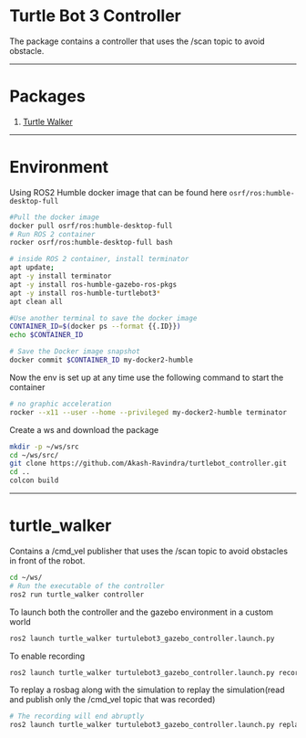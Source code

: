 # Turtle Bot 3 Controller

The package contains a controller that uses the /scan topic to avoid obstacle.

---

# Packages

1. [Turtle Walker](./turtle_walker/)

---

# Environment

Using ROS2 Humble docker image that can be found here `osrf/ros:humble-desktop-full`

```bash
#Pull the docker image
docker pull osrf/ros:humble-desktop-full
# Run ROS 2 container
rocker osrf/ros:humble-desktop-full bash

# inside ROS 2 container, install terminator
apt update;
apt -y install terminator
apt -y install ros-humble-gazebo-ros-pkgs 
apt -y install ros-humble-turtlebot3*
apt clean all

#Use another terminal to save the docker image
CONTAINER_ID=$(docker ps --format {{.ID}})
echo $CONTAINER_ID

# Save the Docker image snapshot 
docker commit $CONTAINER_ID my-docker2-humble
```
Now the env is set up at any time use the following command to start the container
```bash 
# no graphic acceleration
rocker --x11 --user --home --privileged my-docker2-humble terminator
```

Create a ws and download the package
```bash
mkdir -p ~/ws/src
cd ~/ws/src/
git clone https://github.com/Akash-Ravindra/turtlebot_controller.git
cd ..
colcon build
```

---

# turtle_walker

Contains a /cmd_vel publisher that uses the /scan topic to avoid obstacles in front of the robot.
```bash
cd ~/ws/
# Run the executable of the controller 
ros2 run turtle_walker controller
```

 To launch both the controller and the gazebo environment in a custom world

 ```bash
 ros2 launch turtle_walker turtulebot3_gazebo_controller.launch.py
 ```
 To enable recording
 ```bash
 ros2 launch turtle_walker turtulebot3_gazebo_controller.launch.py record_enabled:='True'
 ```
 To replay a rosbag along with the simulation to replay the simulation(read and publish only the /cmd_vel topic that was recorded)
 ```bash
 # The recording will end abruptly
 ros2 launch turtle_walker turtulebot3_gazebo_controller.launch.py replay_only:='True' bag_file:='./src/turtle_walker/results/recorder1670134485.9357378.bag/'
 ```